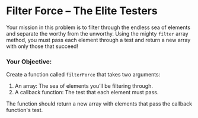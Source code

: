 # Filter Force – The Elite Testers

Your mission in this problem is to filter through the endless sea of elements and separate the worthy from the unworthy. Using the mighty `filter` array method, you must pass each element through a test and return a new array with only those that succeed!

### Your Objective:

Create a function called `filterForce` that takes two arguments:

1. An array: The sea of elements you’ll be filtering through.
2. A callback function: The test that each element must pass.

The function should return a new array with elements that pass the callback function's test.

